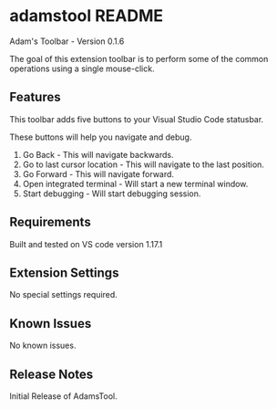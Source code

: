 # adamstool README

Adam's Toolbar - Version 0.1.6

The goal of this extension toolbar is to perform some of the common operations using a single mouse-click.

## Features

This toolbar adds five buttons to your Visual Studio Code statusbar.

These buttons will help you navigate and debug.

1. Go Back - This will navigate backwards.
2. Go to last cursor location - This will navigate to the last position.
3. Go Forward - This will navigate forward.
4. Open integrated terminal - Will start a new terminal window.
5. Start debugging - Will start debugging session. 

## Requirements

Built and tested on VS code version 1.17.1

## Extension Settings

No special settings required.

## Known Issues

No known issues.

## Release Notes

Initial Release of AdamsTool.

